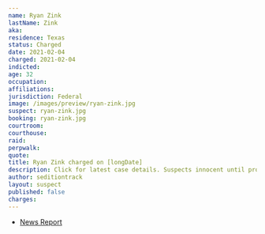 ```yaml
---
name: Ryan Zink
lastName: Zink
aka:
residence: Texas
status: Charged
date: 2021-02-04
charged: 2021-02-04
indicted:
age: 32
occupation:
affiliations:
jurisdiction: Federal
image: /images/preview/ryan-zink.jpg
suspect: ryan-zink.jpg
booking: ryan-zink.jpg
courtroom:
courthouse:
raid:
perpwalk:
quote:
title: Ryan Zink charged on [longDate]
description: Click for latest case details. Suspects innocent until proven guilty.
author: seditiontrack
layout: suspect
published: false
charges:
---
```

- [News Report](https://www.lubbockonline.com/story/news/crime/2021/02/04/lubbock-man-accused-participating-capitol-riots/4399609001/)
